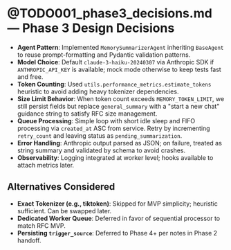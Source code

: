 # @TODO001_phase3_decisions.md — Phase 3 Design Decisions

- **Agent Pattern**: Implemented `MemorySummarizerAgent` inheriting `BaseAgent` to reuse prompt-formatting and Pydantic validation patterns.
- **Model Choice**: Default `claude-3-haiku-20240307` via Anthropic SDK if `ANTHROPIC_API_KEY` is available; mock mode otherwise to keep tests fast and free.
- **Token Counting**: Used `utils.performance_metrics.estimate_tokens` heuristic to avoid adding heavy tokenizer dependencies.
- **Size Limit Behavior**: When token count exceeds `MEMORY_TOKEN_LIMIT`, we still persist fields but replace `general_summary` with a "start a new chat" guidance string to satisfy RFC size management.
- **Queue Processing**: Simple loop with short idle sleep and FIFO processing via `created_at` ASC from service. Retry by incrementing `retry_count` and leaving status as `pending_summarization`.
- **Error Handling**: Anthropic output parsed as JSON; on failure, treated as string summary and validated by schema to avoid crashes.
- **Observability**: Logging integrated at worker level; hooks available to attach metrics later.

## Alternatives Considered

- **Exact Tokenizer (e.g., tiktoken)**: Skipped for MVP simplicity; heuristic sufficient. Can be swapped later.
- **Dedicated Worker Queue**: Deferred in favor of sequential processor to match RFC MVP.
- **Persisting `trigger_source`**: Deferred to Phase 4+ per notes in Phase 2 handoff.